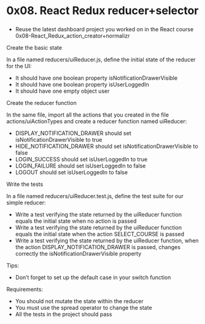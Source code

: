 # 0x08. React Redux reducer+selector

### 
 *   Reuse the latest dashboard project you worked on in the React course 0x08-React_Redux_action_creator+normalizr

Create the basic state

In a file named reducers/uiReducer.js, define the initial state of the reducer for the UI:

 *   It should have one boolean property isNotificationDrawerVisible
 *   It should have one boolean property isUserLoggedIn
 *   It should have one empty object user

Create the reducer function

In the same file, import all the actions that you created in the file actions/uiActionTypes and create a reducer function named uiReducer:

 *   DISPLAY_NOTIFICATION_DRAWER should set isNotificationDrawerVisible to true
 *   HIDE_NOTIFICATION_DRAWER should set isNotificationDrawerVisible to false
 *   LOGIN_SUCCESS should set isUserLoggedIn to true
 *   LOGIN_FAILURE should set isUserLoggedIn to false
 *   LOGOUT should set isUserLoggedIn to false

Write the tests

In a file named reducers/uiReducer.test.js, define the test suite for our simple reducer:

 *   Write a test verifying the state returned by the uiReducer function equals the initial state when no action is passed
 *   Write a test verifying the state returned by the uiReducer function equals the initial state when the action SELECT_COURSE is passed
 *   Write a test verifying the state returned by the uiReducer function, when the action DISPLAY_NOTIFICATION_DRAWER is passed, changes correctly the isNotificationDrawerVisible property

Tips:

 *   Don’t forget to set up the default case in your switch function

Requirements:

 *   You should not mutate the state within the reducer
 *   You must use the spread operator to change the state
 *   All the tests in the project should pass

